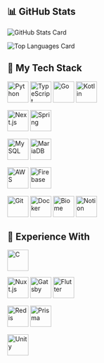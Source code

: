 ## 📊 GitHub Stats

![GitHub Stats Card](https://github-readme-stats.vercel.app/api?username=kani3camp&show_icons=true&count_private=true&theme=tokyonight)

![Top Languages Card](https://github-readme-stats.vercel.app/api/top-langs/?username=kani3camp&theme=tokyonight)


## 🚀 My Tech Stack
<!--
NOTE: 
GitHubのデフォルトCSS (text-decoration: underline) により、<a>タグ内の改行文字にも
下線が描画されてしまう。
aタグとimgタグを同じ行に詰めることで改行文字を削除し、下線表示を防いでいる。
-->

<!-- Programming Languages -->
<a href="https://www.python.org"><img src="https://cdn.jsdelivr.net/gh/devicons/devicon@latest/icons/python/python-original-wordmark.svg"
       alt="Python" width="48"/></a>
<a href="https://www.typescriptlang.org/"><img src="https://cdn.jsdelivr.net/gh/devicons/devicon@latest/icons/typescript/typescript-plain.svg"
       alt="TypeScript" width="48"/></a>
<a href="https://go.dev"><img src="https://cdn.jsdelivr.net/gh/devicons/devicon@latest/icons/go/go-original-wordmark.svg"
       alt="Go" width="48"/></a>
<a href="https://kotlinlang.org/"><img src="https://cdn.jsdelivr.net/gh/devicons/devicon@latest/icons/kotlin/kotlin-plain-wordmark.svg"
       alt="Kotlin" width="48"/></a>

<!-- Frameworks & Libraries -->
<a href="https://nextjs.org/"><img src="https://cdn.jsdelivr.net/gh/devicons/devicon@latest/icons/nextjs/nextjs-original-wordmark.svg"
       alt="Next.js" width="48"/></a>
<a href="https://spring.io/"><img src="https://cdn.jsdelivr.net/gh/devicons/devicon@latest/icons/spring/spring-original-wordmark.svg"
       alt="Spring" width="48"/></a>

<!-- Databases -->
<a href="https://www.mysql.com/"><img src="https://cdn.jsdelivr.net/gh/devicons/devicon@latest/icons/mysql/mysql-plain-wordmark.svg"
       alt="MySQL" width="48"/></a>
<a href="https://mariadb.org/"><img src="https://cdn.jsdelivr.net/gh/devicons/devicon@latest/icons/mariadb/mariadb-original-wordmark.svg"
       alt="MariaDB" width="48"/></a>

<!-- Cloud & Services -->
<a href="https://aws.amazon.com/"><img src="https://cdn.jsdelivr.net/gh/devicons/devicon@latest/icons/amazonwebservices/amazonwebservices-plain-wordmark.svg"
       alt="AWS" width="48"/></a>
<a href="https://firebase.google.com/"><img src="https://cdn.jsdelivr.net/gh/devicons/devicon@latest/icons/firebase/firebase-plain-wordmark.svg"
       alt="Firebase" width="48"/></a>

<!-- Development Tools -->
<a href="https://git-scm.com/"><img src="https://cdn.jsdelivr.net/gh/devicons/devicon@latest/icons/git/git-plain-wordmark.svg"
       alt="Git" width="48"/></a>
<a href="https://www.docker.com/"><img src="https://cdn.jsdelivr.net/gh/devicons/devicon@latest/icons/docker/docker-plain-wordmark.svg"
       alt="Docker" width="48"/></a>
<a href="https://biomejs.dev/"><img src="https://cdn.jsdelivr.net/gh/devicons/devicon@latest/icons/biome/biome-plain-wordmark.svg"
       alt="Biome" width="48"/></a>
<a href="https://www.notion.com/"><img src="https://cdn.jsdelivr.net/gh/devicons/devicon@latest/icons/notion/notion-original.svg"
       alt="Notion" width="48"/></a>


## 🔧 Experience With

<!-- Programming Languages -->
<a href="https://www.cprogramming.com/"><img src="https://cdn.jsdelivr.net/gh/devicons/devicon@latest/icons/c/c-original.svg"
       alt="C" width="48"/></a>

<!-- Frameworks & Libraries -->
<a href="https://nuxt.com/"><img src="https://cdn.jsdelivr.net/gh/devicons/devicon@latest/icons/nuxtjs/nuxtjs-original-wordmark.svg"
       alt="Nuxt.js" width="48"/></a>
<a href="https://gatsbyjs.com/"><img src="https://cdn.jsdelivr.net/gh/devicons/devicon@latest/icons/gatsby/gatsby-plain-wordmark.svg"
       alt="Gatsby" width="48"/></a>
<a href="https://flutter.dev/"><img src="https://cdn.jsdelivr.net/gh/devicons/devicon@latest/icons/flutter/flutter-original.svg"
       alt="Flutter" width="48"/></a>

<!-- Database & ORM -->
<a href="https://redis.io/"><img src="https://cdn.jsdelivr.net/gh/devicons/devicon@latest/icons/redis/redis-plain-wordmark.svg"
       alt="Redis" width="48"/></a>
<a href="https://www.prisma.io/"><img src="https://cdn.jsdelivr.net/gh/devicons/devicon@latest/icons/prisma/prisma-original-wordmark.svg"
       alt="Prisma" width="48"/></a>

<!-- Game Development -->
<a href="https://unity.com/"><img src="https://cdn.jsdelivr.net/gh/devicons/devicon@latest/icons/unity/unity-plain-wordmark.svg"
       alt="Unity" width="48"/></a>

